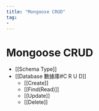 ```yaml
---
title: "Mongoose CRUD"
tag: 
- 
---
```

# Mongoose CRUD
- [[Schema Type]]
- [[Database 數據庫#C R U D]]
	- [[Create]]
	- [[Find(Read)]]
	- [[Update]]
	- [[Delete]]